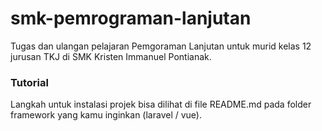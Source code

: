 # smk-pemrograman-lanjutan

Tugas dan ulangan pelajaran Pemgoraman Lanjutan untuk murid kelas 12 jurusan TKJ di SMK Kristen Immanuel Pontianak.

### Tutorial

Langkah untuk instalasi projek bisa dilihat di file README.md pada folder framework yang kamu inginkan (laravel / vue).

